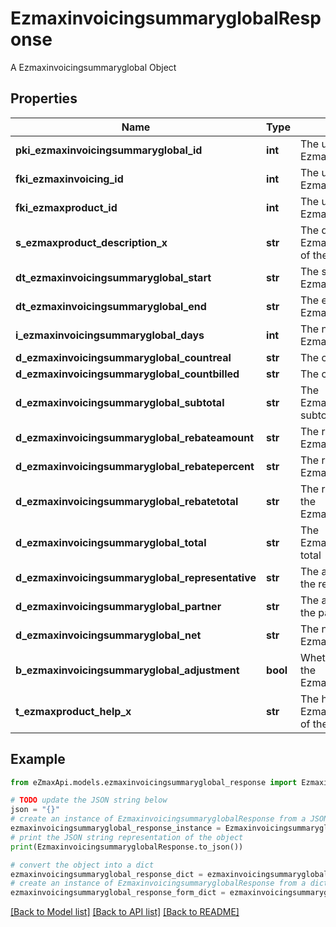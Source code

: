 # EzmaxinvoicingsummaryglobalResponse

A Ezmaxinvoicingsummaryglobal Object

## Properties

Name | Type | Description | Notes
------------ | ------------- | ------------- | -------------
**pki_ezmaxinvoicingsummaryglobal_id** | **int** | The unique ID of the Ezmaxinvoicingsummaryglobal | [optional] 
**fki_ezmaxinvoicing_id** | **int** | The unique ID of the Ezmaxinvoicing | [optional] 
**fki_ezmaxproduct_id** | **int** | The unique ID of the Ezmaxproduct | 
**s_ezmaxproduct_description_x** | **str** | The description of the Ezmaxproduct in the language of the requester | 
**dt_ezmaxinvoicingsummaryglobal_start** | **str** | The start date for the Ezmaxinvoicingsummaryglobal | 
**dt_ezmaxinvoicingsummaryglobal_end** | **str** | The end date for the Ezmaxinvoicingsummaryglobal | 
**i_ezmaxinvoicingsummaryglobal_days** | **int** | The number of days for the Ezmaxinvoicingsummaryglobal | 
**d_ezmaxinvoicingsummaryglobal_countreal** | **str** | The count item calculated | 
**d_ezmaxinvoicingsummaryglobal_countbilled** | **str** | The count item billed | 
**d_ezmaxinvoicingsummaryglobal_subtotal** | **str** | The Ezmaxinvoicingsummaryglobal subtotal | 
**d_ezmaxinvoicingsummaryglobal_rebateamount** | **str** | The rebate amount for the Ezmaxinvoicingsummaryglobal | 
**d_ezmaxinvoicingsummaryglobal_rebatepercent** | **str** | The rebate percentage of the Ezmaxinvoicingsummaryglobal | 
**d_ezmaxinvoicingsummaryglobal_rebatetotal** | **str** | The rebate amount total for the Ezmaxinvoicingsummaryglobal | 
**d_ezmaxinvoicingsummaryglobal_total** | **str** | The Ezmaxinvoicingsummaryglobal total | 
**d_ezmaxinvoicingsummaryglobal_representative** | **str** | The amount of commission for the representative | [optional] 
**d_ezmaxinvoicingsummaryglobal_partner** | **str** | The amount of commission for the partner | [optional] 
**d_ezmaxinvoicingsummaryglobal_net** | **str** | The net amount of the Ezmaxinvoicingsummaryglobal | [optional] 
**b_ezmaxinvoicingsummaryglobal_adjustment** | **bool** | Whether it is adjustment for the Ezmaxinvoicingsummaryglobal | 
**t_ezmaxproduct_help_x** | **str** | The help message of the Ezmaxproduct in the language of the requester | 

## Example

```python
from eZmaxApi.models.ezmaxinvoicingsummaryglobal_response import EzmaxinvoicingsummaryglobalResponse

# TODO update the JSON string below
json = "{}"
# create an instance of EzmaxinvoicingsummaryglobalResponse from a JSON string
ezmaxinvoicingsummaryglobal_response_instance = EzmaxinvoicingsummaryglobalResponse.from_json(json)
# print the JSON string representation of the object
print(EzmaxinvoicingsummaryglobalResponse.to_json())

# convert the object into a dict
ezmaxinvoicingsummaryglobal_response_dict = ezmaxinvoicingsummaryglobal_response_instance.to_dict()
# create an instance of EzmaxinvoicingsummaryglobalResponse from a dict
ezmaxinvoicingsummaryglobal_response_form_dict = ezmaxinvoicingsummaryglobal_response.from_dict(ezmaxinvoicingsummaryglobal_response_dict)
```
[[Back to Model list]](../README.md#documentation-for-models) [[Back to API list]](../README.md#documentation-for-api-endpoints) [[Back to README]](../README.md)


